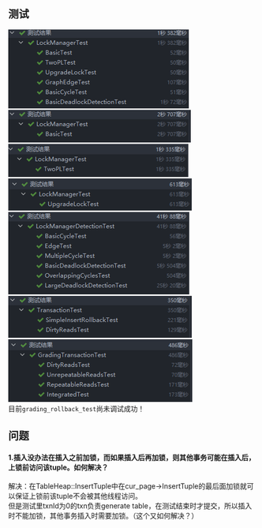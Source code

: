 ## 测试
![LockManagerTest](images/LockManagerTest.png)  
![LockManagerTest1](images/LockManagerTest1.png)  
![LockManagerTest2](images/LockManagerTest2.png)  
![LockManagerTest3](images/LockManagerTest3.png)  
![DetectionTest](images/DetectionTest.png)  
![TransactionTest](images/TransactionTest.png)  
![WebTransactionTest](images/WebTransactionTest.png)  
目前`grading_rollback_test`尚未调试成功！


## 问题
#### 1.插入没办法在插入之前加锁，而如果插入后再加锁，则其他事务可能在插入后，上锁前访问该tuple。如何解决？
解决：在TableHeap::InsertTuple中在cur_page->InsertTuple的最后面加锁就可以保证上锁前该tuple不会被其他线程访问。  
但是测试里txnId为0的txn负责generate table，在测试结束时才提交，所以插入时不能加锁，其他事务插入时需要加锁。（这个又如何解决？）